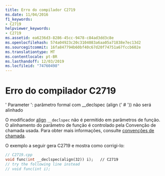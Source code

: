 ```yaml
---
title: Erro do compilador C2719
ms.date: 11/04/2016
f1_keywords:
- C2719
helpviewer_keywords:
- C2719
ms.assetid: ea6236d3-8286-45cc-9478-c84ad3dd3c8e
ms.openlocfilehash: 574a04923c20c3104083a6aa05a71838e7ec13d2
ms.sourcegitcommit: 16fa847794b60bf40c67d20f74751a67fccb602e
ms.translationtype: MT
ms.contentlocale: pt-BR
ms.lasthandoff: 12/03/2019
ms.locfileid: "74760498"
---
```

# <a name="compiler-error-c2719"></a>Erro do compilador C2719

' Parameter ': parâmetro formal com __declspec (align (' # ')) não será alinhado

O modificador [align](../../cpp/align-cpp.md) `__declspec` não é permitido em parâmetros de função. O alinhamento do parâmetro de função é controlado pela Convenção de chamada usada. Para obter mais informações, consulte [convenções de chamada](../../cpp/calling-conventions.md).

O exemplo a seguir gera C2719 e mostra como corrigi-lo:

```cpp
// C2719.cpp
void func(int __declspec(align(32)) i);   // C2719
// try the following line instead
// void func(int i);
```
